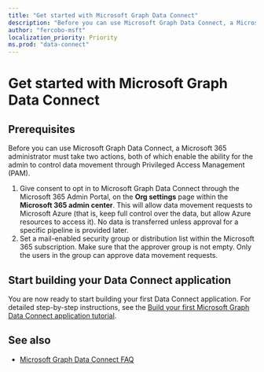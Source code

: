 ```yaml
---
title: "Get started with Microsoft Graph Data Connect"
description: "Before you can use Microsoft Graph Data Connect, a Microsoft 365 administrator must take two actions, both of which enable the ability for the admin to control data movement through Privileged Access Management (PAM). "
author: "fercobo-msft"
localization_priority: Priority
ms.prod: "data-connect"
---
```


# Get started with Microsoft Graph Data Connect

## Prerequisites

Before you can use Microsoft Graph Data Connect, a Microsoft 365 administrator must take two actions, both of which enable the ability for the admin to control data movement through Privileged Access Management (PAM).

1. Give consent to opt in to Microsoft Graph Data Connect through the Microsoft 365 Admin Portal, on the **Org settings** page within the **Microsoft 365 admin center**. This will allow data movement requests to Microsoft Azure (that is, keep full control over the data, but allow Azure resources to access it). No data is transferred unless approval for a specific pipeline is provided later.
1. Set a mail-enabled security group or distribution list within the Microsoft 365 subscription. Make sure that the approver group is not empty. Only the users in the group can approve data movement requests.

## Start building your Data Connect application

You are now ready to start building your first Data Connect application. For detailed step-by-step instructions, see the [Build your first Microsoft Graph Data Connect application tutorial](data-connect-quickstart.yml).

## See also

- [Microsoft Graph Data Connect FAQ](data-connect-faq.md)
